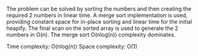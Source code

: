 The problem can be solved by sorting the numbers and then creating the required 2 numbers in linear time.
A merge sort implementation is used, providing constant space for in-place sorting and linear time for the initial heapify.
The final scan on the sorted array is used to generate the 2 numbers in O(n). The merge sort O(nlog(n)) complexity dominates.

Time complexity: O(nlog(n))
Space complexity: O(1)
